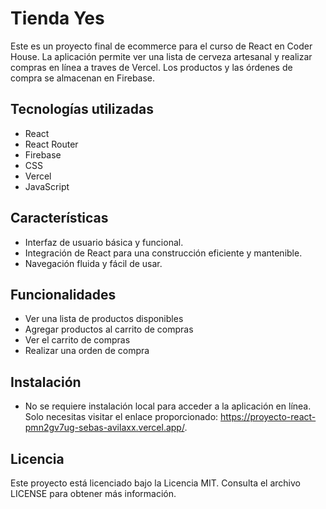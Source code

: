 # Tienda Yes
Este es un proyecto final de ecommerce para el curso de React en Coder House. La aplicación permite ver una lista de cerveza artesanal y realizar compras en línea a traves de Vercel. Los productos y las órdenes de compra se almacenan en Firebase.

## Tecnologías utilizadas
- React
- React Router
- Firebase
- CSS
- Vercel
- JavaScript

## Características
- Interfaz de usuario básica y funcional.
- Integración de React para una construcción eficiente y mantenible.
- Navegación fluida y fácil de usar.

## Funcionalidades
- Ver una lista de productos disponibles
- Agregar productos al carrito de compras
- Ver el carrito de compras
- Realizar una orden de compra

## Instalación
- No se requiere instalación local para acceder a la aplicación en línea. Solo necesitas visitar el enlace proporcionado: https://proyecto-react-pmn2gv7ug-sebas-avilaxx.vercel.app/.

## Licencia
Este proyecto está licenciado bajo la Licencia MIT. Consulta el archivo LICENSE para obtener más información.
